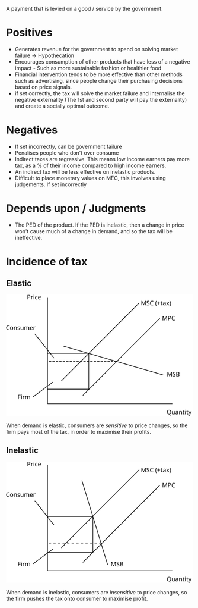A payment that is levied on a good / service by the government.

# Positives #
- Generates revenue for the government to spend on solving market failure -> Hypothecation
- Encourages consumption of other products that have less of a negative impact - Such as more sustainable fashion or healthier food
- Financial intervention tends to be more effective than other methods such as advertising, since people change their purchasing decisions based on price signals.
- if set correctly, the tax will solve the market failure and internalise the negative externality (The 1st and second party will pay the externality) and create a socially optimal outcome.

# Negatives #
- If set incorrectly, can be government failure
- Penalises people who don't over consume
- Indirect taxes are regressive. This means low income earners pay more tax, as a % of their income compared to high income earners.
- An indirect tax will be less effective on inelastic products.
- Difficult to place monetary values on MEC, this involves using judgements. If set incorrectly

# Depends upon / Judgments #
- The PED of the product. If the PED is inelastic, then a change in price won't cause much of a change in demand, and so the tax will be ineffective.

# Incidence of tax #

## Elastic ##

![Elastic demand, tax burden falling mostly on the firm](diagrams/elastic_indirect_tax_burden.svg#mono-black)

When demand is elastic, consumers are *sensitive* to price changes, so the firm pays most of the tax, in order to maximise their profits.

## Inelastic ##

![Inelastic demand, tax burden falling mostly on the consumer](diagrams/inelastic_indirect_tax_burden.svg#mono-black)

When demand is inelastic, consumers are *insensitive* to price changes, so the firm pushes the tax onto consumer to maximise profit.
